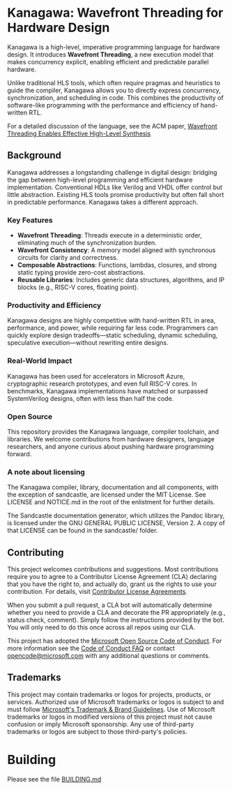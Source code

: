 # Kanagawa: Wavefront Threading for Hardware Design

Kanagawa is a high-level, imperative programming language for hardware design.
It introduces **Wavefront Threading**, a new execution model that makes concurrency explicit, enabling efficient and predictable parallel hardware.

Unlike traditional HLS tools, which often require pragmas and heuristics to guide the compiler, Kanagawa allows you to directly express concurrency, synchronization, and scheduling in code. This combines the productivity of software-like programming with the performance and efficiency of hand-written RTL.

For a detailed discussion of the language, see the ACM paper, [Wavefront Threading Enables Effective High-Level Synthesis](https://dl.acm.org/doi/10.1145/3656420)

## Background

Kanagawa addresses a longstanding challenge in digital design: bridging the gap between high-level programming and efficient hardware implementation. Conventional HDLs like Verilog and VHDL offer control but little abstraction. Existing HLS tools promise productivity but often fall short in predictable performance. Kanagawa takes a different approach.

### Key Features
- **Wavefront Threading**: Threads execute in a deterministic order, eliminating much of the synchronization burden.
- **Wavefront Consistency**: A memory model aligned with synchronous circuits for clarity and correctness.
- **Composable Abstractions**: Functions, lambdas, closures, and strong static typing provide zero-cost abstractions.
- **Reusable Libraries**: Includes generic data structures, algorithms, and IP blocks (e.g., RISC-V cores, floating point).

### Productivity and Efficiency
Kanagawa designs are highly competitive with hand-written RTL in area, performance, and power, while requiring far less code. Programmers can quickly explore design tradeoffs—static scheduling, dynamic scheduling, speculative execution—without rewriting entire designs.

### Real-World Impact
Kanagawa has been used for accelerators in Microsoft Azure, cryptographic research prototypes, and even full RISC-V cores. In benchmarks, Kanagawa implementations have matched or surpassed SystemVerilog designs, often with less than half the code.

### Open Source
This repository provides the Kanagawa language, compiler toolchain, and libraries. We welcome contributions from hardware designers, language researchers, and anyone curious about pushing hardware programming forward.

### A note about licensing

The Kanagawa compiler, library, documentation and all components, with the exception of sandcastle, are licensed under the MIT License.
See LICENSE and NOTICE.md in the root of the enlistment for further details.

The Sandcastle documentation generator, which utilizes the Pandoc library, is licensed under the GNU GENERAL PUBLIC LICENSE, Version 2.
A copy of that LICENSE can be found in the sandcastle/ folder.

## Contributing

This project welcomes contributions and suggestions.  Most contributions require you to agree to a
Contributor License Agreement (CLA) declaring that you have the right to, and actually do, grant us
the rights to use your contribution. For details, visit [Contributor License Agreements](https://cla.opensource.microsoft.com).

When you submit a pull request, a CLA bot will automatically determine whether you need to provide
a CLA and decorate the PR appropriately (e.g., status check, comment). Simply follow the instructions
provided by the bot. You will only need to do this once across all repos using our CLA.

This project has adopted the [Microsoft Open Source Code of Conduct](https://opensource.microsoft.com/codeofconduct/).
For more information see the [Code of Conduct FAQ](https://opensource.microsoft.com/codeofconduct/faq/) or
contact [opencode@microsoft.com](mailto:opencode@microsoft.com) with any additional questions or comments.

## Trademarks

This project may contain trademarks or logos for projects, products, or services. Authorized use of Microsoft
trademarks or logos is subject to and must follow
[Microsoft's Trademark & Brand Guidelines](https://www.microsoft.com/legal/intellectualproperty/trademarks/usage/general).
Use of Microsoft trademarks or logos in modified versions of this project must not cause confusion or imply Microsoft sponsorship.
Any use of third-party trademarks or logos are subject to those third-party's policies.

# Building

Please see the file [BUILDING.md](BUILDING.md)
